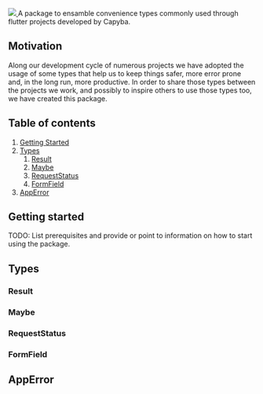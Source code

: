 <!--
This README describes the package. If you publish this package to pub.dev,
this README's contents appear on the landing page for your package.

For information about how to write a good package README, see the guide for
[writing package pages](https://dart.dev/guides/libraries/writing-package-pages).

For general information about developing packages, see the Dart guide for
[creating packages](https://dart.dev/guides/libraries/create-library-packages)
and the Flutter guide for
[developing packages and plugins](https://flutter.dev/developing-packages).
-->

<a href="https://capyba.com">
  <img src="https://uploads-ssl.webflow.com/6012be071bbf1d798713214d/6012c3451d7394bbcef53c61_logo%20capyba.png" />
</a>
A package to ensamble convenience types commonly used through flutter projects developed by Capyba.

## Motivation

Along our development cycle of numerous projects we have adopted the usage of some types that help us to keep things safer, more error prone and, in the long run, more productive. In order to share those types between the projects we work, and possibly to inspire others to use those types too, we have created this package.

## Table of contents

<ol>
  <li><a href="#getting-started">Getting Started</a></li>
  <li><a href="#types">Types</a>
    <ol>
      <li><a href="#result">Result</a></li>
      <li><a href="#maybe">Maybe</a></li>
      <li><a href="#requestStatus">RequestStatus</a></li>
      <li><a href="#formField">FormField</a></li>
    </ol>
  </li>
  <li><a href="#ppError">AppError</a></li>
</ol>

## Getting started

TODO: List prerequisites and provide or point to information on how to
start using the package.

## Types

### Result

### Maybe

### RequestStatus

### FormField

## AppError
